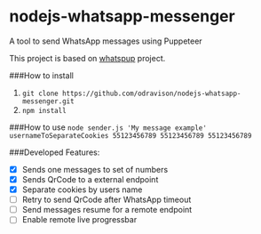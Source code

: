 # nodejs-whatsapp-messenger
A tool to send WhatsApp messages using Puppeteer

This project is based on [whatspup](https://github.com/sarfraznawaz2005/whatspup) project.

###How to install
1. `git clone https://github.com/odravison/nodejs-whatsapp-messenger.git`
2. `npm install`

###How to use
`node sender.js 'My message example' usernameToSeparateCookies 55123456789 55123456789 55123456789`

###Developed Features:
  - [x] Sends one messages to set of numbers
  - [x] Sends QrCode to a external endpoint
  - [x] Separate cookies by users name
  - [ ] Retry to send QrCode after WhatsApp timeout
  - [ ] Send messages resume for a remote endpoint
  - [ ] Enable remote live progressbar